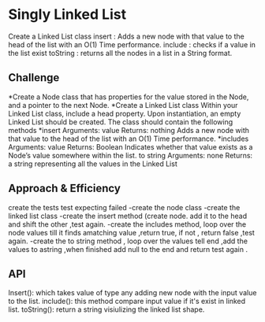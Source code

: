 # Singly Linked List

<!-- Short summary or background information -->

Create a Linked List class
insert : Adds a new node with that value to the head of the list with an O(1) Time performance.
include : checks if a value in the list exist
toString : returns all the nodes in a list in a String format.

## Challenge

*Create a Node class that has properties for the value stored in the Node, and a pointer to the next Node.
*Create a Linked List class
Within your Linked List class, include a head property.
Upon instantiation, an empty Linked List should be created.
The class should contain the following methods
*insert
Arguments: value
Returns: nothing
Adds a new node with that value to the head of the list with an O(1) Time performance.
*includes
Arguments: value
Returns: Boolean
Indicates whether that value exists as a Node’s value somewhere within the list.
to string
Arguments: none
Returns: a string representing all the values in the Linked List

<!-- Description of the challenge -->

## Approach & Efficiency

<!-- What approach did you take? Why? What is the Big O space/time for this approach? -->

create the tests
test expecting failed
-create the node class -create the linked list class
-create the insert method (create node. add it to the head and shift the other ,test again.
-create the includes method, loop over the node values till it finds amatching value ,return true, if not , return false ,test again.
-create the to string method , loop over the values tell end ,add the values to astring ,when finished add null to the end and return test again .

## API

<!-- Description of each method publicly available to your Linked List -->

Insert(): which takes value of type any adding new node with the input value to the list.
include(): this method compare input value if it's exist in linked list.
toString(): return a string visiulizing the linked list shape.
